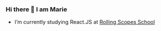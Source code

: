 ### Hi there 👋 I am Marie

- I’m currently studying React.JS at [Rolling Scopes School](https://github.com/rolling-scopes-school)
